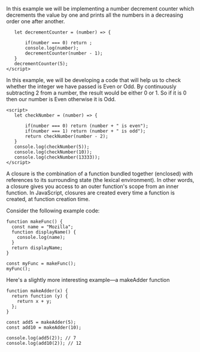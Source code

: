  In this example we will be implementing a number decrement counter which decrements the value by one and prints all the numbers in a decreasing order one after another.
 ```<script>
	let decrementCounter = (number) => {

		if(number === 0) return ; 
		console.log(number);
		decrementCounter(number - 1);
	}
	decrementCounter(5);
</script>
```
 In this example, we will be developing a code that will help us to check whether the integer we have passed is Even or Odd. By continuously subtracting 2 from a number, the result would be either 0 or 1. So if it is 0 then our number is Even otherwise it is Odd.
 ```
 <script>
	let checkNumber = (number) => {

		if(number === 0) return (number + " is even");
		if(number === 1) return (number + " is odd");
		return checkNumber(number - 2);
	}
	console.log(checkNumber(5));
	console.log(checkNumber(10));
	console.log(checkNumber(13333));
</script>
```
A closure is the combination of a function bundled together (enclosed) with references to its surrounding state (the lexical environment). In other words, a closure gives you access to an outer function's scope from an inner function. In JavaScript, closures are created every time a function is created, at function creation time.

Consider the following example code:
```
function makeFunc() {
  const name = "Mozilla";
  function displayName() {
    console.log(name);
  }
  return displayName;
}

const myFunc = makeFunc();
myFunc();
```
Here's a slightly more interesting example—a makeAdder function
```
function makeAdder(x) {
  return function (y) {
    return x + y;
  };
}

const add5 = makeAdder(5);
const add10 = makeAdder(10);

console.log(add5(2)); // 7
console.log(add10(2)); // 12
```